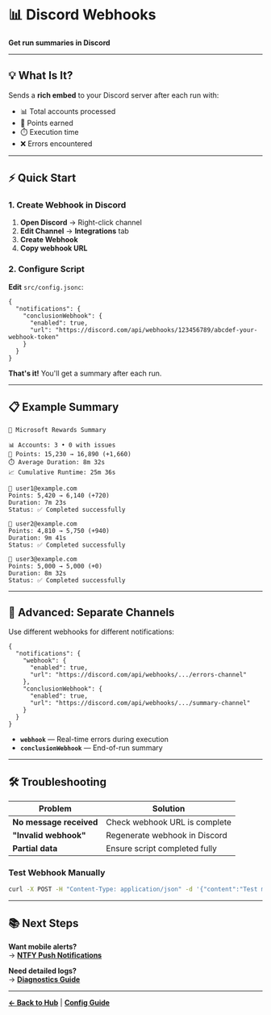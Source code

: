 # 📊 Discord Webhooks

**Get run summaries in Discord**

---

## 💡 What Is It?

Sends a **rich embed** to your Discord server after each run with:
- 📊 Total accounts processed
- 💎 Points earned
- ⏱️ Execution time
- ❌ Errors encountered

---

## ⚡ Quick Start

### 1. Create Webhook in Discord

1. **Open Discord** → Right-click channel
2. **Edit Channel** → **Integrations** tab
3. **Create Webhook**
4. **Copy webhook URL**

### 2. Configure Script

**Edit** `src/config.jsonc`:
```jsonc
{
  "notifications": {
    "conclusionWebhook": {
      "enabled": true,
      "url": "https://discord.com/api/webhooks/123456789/abcdef-your-webhook-token"
    }
  }
}
```

**That's it!** You'll get a summary after each run.

---

## 📋 Example Summary

```
🎯 Microsoft Rewards Summary

📊 Accounts: 3 • 0 with issues
💎 Points: 15,230 → 16,890 (+1,660)
⏱️ Average Duration: 8m 32s
📈 Cumulative Runtime: 25m 36s

👤 user1@example.com
Points: 5,420 → 6,140 (+720)
Duration: 7m 23s
Status: ✅ Completed successfully

👤 user2@example.com
Points: 4,810 → 5,750 (+940)
Duration: 9m 41s
Status: ✅ Completed successfully

👤 user3@example.com
Points: 5,000 → 5,000 (+0)
Duration: 8m 32s
Status: ✅ Completed successfully
```

---

## 🎯 Advanced: Separate Channels

Use different webhooks for different notifications:

```jsonc
{
  "notifications": {
    "webhook": {
      "enabled": true,
      "url": "https://discord.com/api/webhooks/.../errors-channel"
    },
    "conclusionWebhook": {
      "enabled": true,
      "url": "https://discord.com/api/webhooks/.../summary-channel"
    }
  }
}
```

- **`webhook`** — Real-time errors during execution
- **`conclusionWebhook`** — End-of-run summary

---

## 🛠️ Troubleshooting

| Problem | Solution |
|---------|----------|
| **No message received** | Check webhook URL is complete |
| **"Invalid webhook"** | Regenerate webhook in Discord |
| **Partial data** | Ensure script completed fully |

### Test Webhook Manually

```bash
curl -X POST -H "Content-Type: application/json" -d '{"content":"Test message"}' "YOUR_WEBHOOK_URL"
```

---

## 📚 Next Steps

**Want mobile alerts?**  
→ **[NTFY Push Notifications](./ntfy.md)**

**Need detailed logs?**  
→ **[Diagnostics Guide](./diagnostics.md)**

---

**[← Back to Hub](./index.md)** | **[Config Guide](./config.md)**
